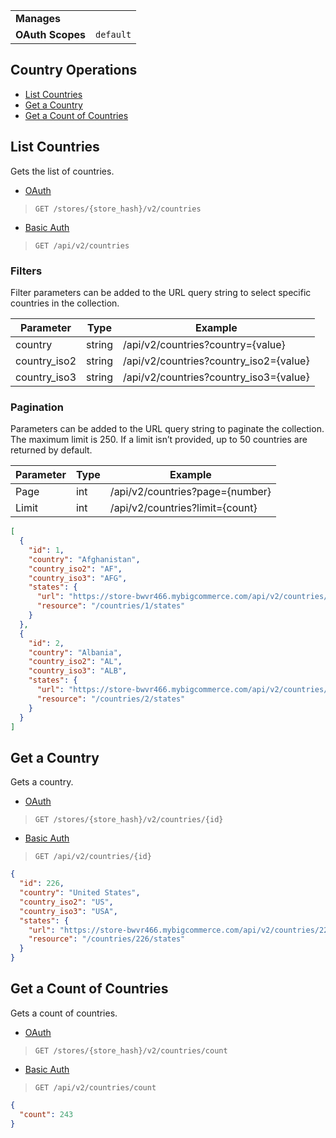 |||
|---|---|
| **Manages** |
| **OAuth Scopes** | `default`

## <span class="jumptarget"> Country Operations </span>

*   [List Countries](#list-countries)
*   [Get a Country](#get-a-country)
*   [Get a Count of Countries](#get-a-count-of-countries)

## <span class="jumptarget"> List Countries </span>

Gets the list of countries.

*   [OAuth](#list-countries-oauth)
>`GET /stores/{store_hash}/v2/countries`
*   [Basic Auth](#list-countries-basic)
>`GET /api/v2/countries`

### <span class="jumptarget"> Filters </span>

Filter parameters can be added to the URL query string to select specific countries in the collection.

| Parameter | Type | Example |
| --- | --- | --- |
| country | string | /api/v2/countries?country={value} |
| country_iso2 | string | /api/v2/countries?country_iso2={value} |
| country_iso3 | string | /api/v2/countries?country_iso3={value} |

### <span class="jumptarget"> Pagination </span>

Parameters can be added to the URL query string to paginate the collection. The maximum limit is 250. If a limit isn’t provided, up to 50 countries are returned by default.

| Parameter | Type | Example |
| --- | --- | --- |
| Page | int | /api/v2/countries?page={number} |
| Limit | int | /api/v2/countries?limit={count} |

```json
[
  {
    "id": 1,
    "country": "Afghanistan",
    "country_iso2": "AF",
    "country_iso3": "AFG",
    "states": {
      "url": "https://store-bwvr466.mybigcommerce.com/api/v2/countries/1/states.json",
      "resource": "/countries/1/states"
    }
  },
  {
    "id": 2,
    "country": "Albania",
    "country_iso2": "AL",
    "country_iso3": "ALB",
    "states": {
      "url": "https://store-bwvr466.mybigcommerce.com/api/v2/countries/2/states.json",
      "resource": "/countries/2/states"
    }
  }
]
```

## <span class="jumptarget"> Get a Country </span>

Gets a country.

*   [OAuth](#get-a-country-oauth)
>`GET /stores/{store_hash}/v2/countries/{id}`
*   [Basic Auth](#get-a-country-basic)
>`GET /api/v2/countries/{id}`

```json
{
  "id": 226,
  "country": "United States",
  "country_iso2": "US",
  "country_iso3": "USA",
  "states": {
    "url": "https://store-bwvr466.mybigcommerce.com/api/v2/countries/226/states.json",
    "resource": "/countries/226/states"
  }
}
```
## <span class="jumptarget"> Get a Count of Countries </span>

Gets a count of countries.

*   [OAuth](#get-a-count-of-countries-oauth)
>`GET /stores/{store_hash}/v2/countries/count`
*   [Basic Auth](#get-a-count-of-countries-basic)
>`GET /api/v2/countries/count`

```json
{
  "count": 243
}
```
